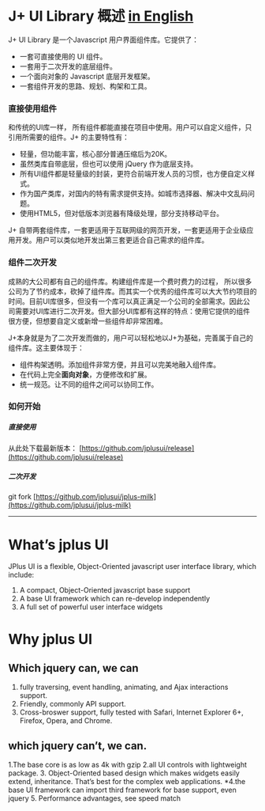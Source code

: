 # J+ UI Library 概述      [in English](readme-en.md)

J+ UI Library 是一个Javascript 用户界面组件库。它提供了：

* 一套可直接使用的 UI 组件。
* 一套用于二次开发的底层组件。
* 一个面向对象的 Javascript 底层开发框架。
* 一套组件开发的思路、规划、构架和工具。

### 直接使用组件

和传统的UI库一样， 所有组件都能直接在项目中使用。用户可以自定义组件，只引用所需要的组件。J+ 的主要特性有：
	
* 轻量，但功能丰富，核心部分普通压缩后为20K。
* 虽然类库自带底层，但也可以使用 jQuery 作为底层支持。
* 所有UI组件都是轻量级的封装，更符合前端开发人员的习惯，也方便自定义样式。
* 作为国产类库，对国内的特有需求提供支持。如城市选择器、解决中文乱码问题。
* 使用HTML5，但对低版本浏览器有降级处理，部分支持移动平台。

J+ 自带两套组件库，一套更适用于互联网级的网页开发，一套更适用于企业级应用开发。用户可以类似地开发出第三套更适合自己需求的组件库。

### 组件二次开发

成熟的大公司都有自己的组件库。构建组件库是一个费时费力的过程， 所以很多公司为了节约成本，砍掉了组件库。而其实一个优秀的组件库可以大大节约项目的时间。目前UI库很多，但没有一个库可以真正满足一个公司的全部需求。因此公司需要对UI库进行二次开发。但大部分UI库都有这样的特点：使用它提供的组件很方便，但想要自定义或新增一些组件却非常困难。

J+本身就是为了二次开发而做的，用户可以轻松地以J+为基础，完善属于自己的组件库。这主要体现于：

* 组件构架透明。添加组件非常方便，并且可以完美地融入组件库。
* 在代码上完全**面向对象**，方便修改和扩展。
* 统一规范。让不同的组件之间可以协同工作。

### 如何开始

##### 直接使用

从此处下载最新版本： [https://github.com/jplusui/release](https://github.com/jplusui/release)

##### 二次开发

git fork [https://github.com/jplusui/jplus-milk](https://github.com/jplusui/jplus-milk)

-----

# What’s jplus UI
JPlus UI is a flexible, Object-Oriented javascript user interface library, which include:
1.	A compact, Object-Oriented javascript base support
2.	A base UI framework which can re-develop independently
3.	A full set of powerful user interface widgets

# Why jplus UI

## Which jquery can, we can
1.	fully traversing, event handling, animating, and Ajax interactions support.
2.	Friendly, commonly API support.
3. Cross-broswer support, fully tested with  Safari, Internet Explorer 6+, Firefox, Opera, and Chrome.


## which jquery can’t, we can.
1.The base core is as low as 4k with gzip
2.all UI controls with lightweight package.
3. Object-Oriented based design which makes widgets easily extend, inheritance.
That’s best for the complex web applications.
*4.the base UI framework can import third framework for base support, even jquery
5. Performance advantages, see speed match




